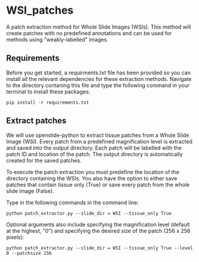 # WSI_patches
A patch extraction method for Whole Slide Images (WSIs). This method will create patches with no predefined annotations and can be used for methods using "weakly-labelled" images. 

## Requirements
Before you get started, a requirments.txt file has been provided so you can install all the relevant dependencies for these extraction methods. Navigate to the directory contaning this file and type the following command in your terminal to install these packages:
~~~
pip install -r requirements.txt
~~~

## Extract patches

We will use openslide-python to extract tissue patches from a Whole Slide Image (WSI). Every patch from a predefined magnification level is extracted and saved into the output directory. Each patch will be labelled with the patch ID and location of the patch. The output directory is automatically created for the saved patches.

To execute the patch extraction you must predefine the location of the directory containing the WSIs. You also have the option to either save patches that contain tissue only (True) or save every patch from the whole slide image (False). 

Type in the following commands in the command line:

~~~
python patch_extractor.py --slide_dir = WSI --tissue_only True
~~~

Optional arguments also include specifying the magnification level (default at the highest, "0") and specifying the desired size of the patch (256 x 256 pixels):
~~~
python patch_extractor.py --slide_dir = WSI --tissue_only True --level 0 --patchsize 256
~~~
